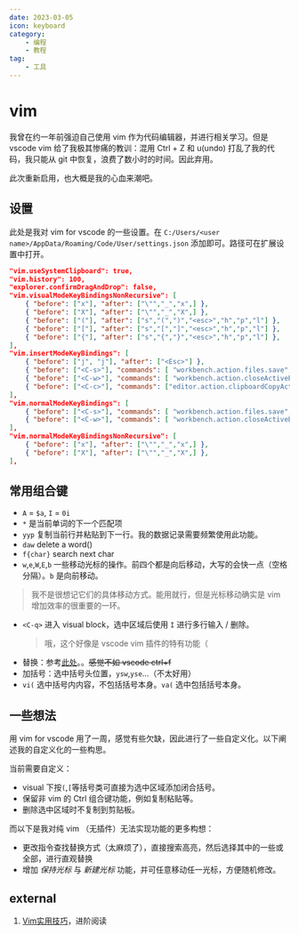 ```yaml
---
date: 2023-03-05
icon: keyboard
category:
    - 编程
    - 教程
tag:
    - 工具
---
```

# vim
我曾在约一年前强迫自己使用 vim 作为代码编辑器，并进行相关学习。但是 vscode vim 给了我极其惨痛的教训：混用 Ctrl + Z 和 u(undo) 打乱了我的代码，我只能从 git 中恢复，浪费了数小时的时间。因此弃用。

此次重新启用，也大概是我的心血来潮吧。
## 设置
此处是我对 vim for vscode 的一些设置。在 `C:/Users/<user name>/AppData/Roaming/Code/User/settings.json` 添加即可。路径可在扩展设置中打开。
```json
"vim.useSystemClipboard": true,
"vim.history": 100,
"explorer.confirmDragAndDrop": false,
"vim.visualModeKeyBindingsNonRecursive": [
    { "before": ["x"], "after": ["\"","_","x",] },
    { "before": ["X"], "after": ["\"","_","X",] },
    { "before": ["("], "after": ["s","(",")","<esc>","h","p","l"] },
    { "before": ["["], "after": ["s","[","]","<esc>","h","p","l"] },
    { "before": ["{"], "after": ["s","{","}","<esc>","h","p","l"] },
],
"vim.insertModeKeyBindings": [
    { "before": ["j", "j"], "after": ["<Esc>"] },
    { "before": ["<C-s>"], "commands": [ "workbench.action.files.save", ] },
    { "before": ["<C-w>"], "commands": [ "workbench.action.closeActiveEditor", ] },
    { "before": ["<C-c>"], "commands": ["editor.action.clipboardCopyAction",] },
],
"vim.normalModeKeyBindings": [
    { "before": ["<C-s>"], "commands": [ "workbench.action.files.save", ] },
    { "before": ["<C-w>"], "commands": [ "workbench.action.closeActiveEditor", ] },
],
"vim.normalModeKeyBindingsNonRecursive": [
    { "before": ["x"], "after": ["\"","_","x",] },
    { "before": ["X"], "after": ["\"","_","X",] },
],
```
## 常用组合键
* `A` = `$a`, `I` = `0i`
* `*` 是当前单词的下一个匹配项
* `yyp` 复制当前行并粘贴到下一行。我的数据记录需要频繁使用此功能。
* `daw` delete a word()
* `f{char}` search next char
* `w`,`e`,`W`,`E`,`b` 一些移动光标的操作。前四个都是向后移动，大写的会快一点（空格分隔）。`b` 是向前移动。
> 我不是很想记它们的具体移动方式。能用就行，但是光标移动确实是 vim 增加效率的很重要的一环。
* `<C-q>` 进入 visual block，选中区域后使用 `I` 进行多行输入 / 删除。
    > 哦，这个好像是 vscode vim 插件的特有功能（
* 替换：参考[此处](http://yyq123.blogspot.com/2011/10/vim-substitute.html)。。~~感觉不如 vscode ctrl+f~~
* 加括号：选中括号头位置，`ysw`,`yse`...（不太好用）
* `vi(` 选中括号内内容，不包括括号本身。`va(` 选中包括括号本身。
## 一些想法
用 vim for vscode 用了一周，感觉有些欠缺，因此进行了一些自定义化。以下阐述我的自定义化的一些构思。

当前需要自定义：
* visual 下按`(`,`[`等括号类可直接为选中区域添加闭合括号。
* 保留非 vim 的 Ctrl 组合键功能，例如复制粘贴等。
* 删除选中区域时不复制到剪贴板。

而以下是我对纯 vim （无插件）无法实现功能的更多构想：
* 更改指令查找替换方式（太麻烦了），直接搜索高亮，然后选择其中的一些或全部，进行直观替换
* 增加 *保持光标* 与 *新建光标* 功能，并可任意移动任一光标，方便随机修改。
## external
1. [Vim实用技巧](https://awesome-programming-books.github.io/vim/Vim实用技巧.pdf)，进阶阅读